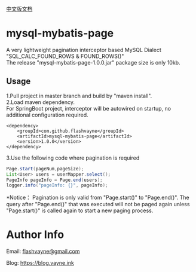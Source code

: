 [中文版文档](https://github.com/flashvayne/mysql-mybatis-page/blob/master/README_zh.md)

# mysql-mybatis-page
A very lightweight pagination interceptor based MySQL Dialect "SQL_CALC_FOUND_ROWS & FOUND_ROWS()"  
The release "mysql-mybatis-page-1.0.0.jar" package size is only 10kb.
## Usage
1.Pull project in master branch and build by "maven install".  
2.Load maven dependency.  
For SpringBoot project, interceptor will be autowired on startup, no additional configuration required.
```pom
<dependency>
    <groupId>com.github.flashvayne</groupId>
    <artifactId>mysql-mybatis-page</artifactId>
    <version>1.0.0</version>
</dependency>
```
3.Use the following code where pagination is required
```java
Page.start(pageNum,pageSize);
List<User> users = userMapper.select();
PageInfo pageInfo = Page.end(users);
logger.info("pageInfo: {}", pageInfo);
```
*Notice：
Pagination is only valid from "Page.start()" to "Page.end()".
The query after "Page.end()" that was executed will not be paged again unless "Page.start()" is called again to start a new paging process.
# Author Info
Email: flashvayne@gmail.com

Blog: https://blog.vayne.ink
